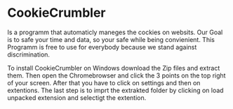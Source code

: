 # CookieCrumbler
Is a programm that automaticly maneges the cockies on websits. 
Our Goal is to safe your time and data, so your safe while being convienient.
This Programm is free to use for everybody because we stand against discrimination.

To install CookieCrumbler on Windows download the Zip files and extract them.
Then open the Chromebrowser and click the 3 points on the top right of your screen.
After that you have to click on settings and then on extentions.
The last step is to imprt the extrakted folder by clicking on load unpacked extension and selectigt the extention.
